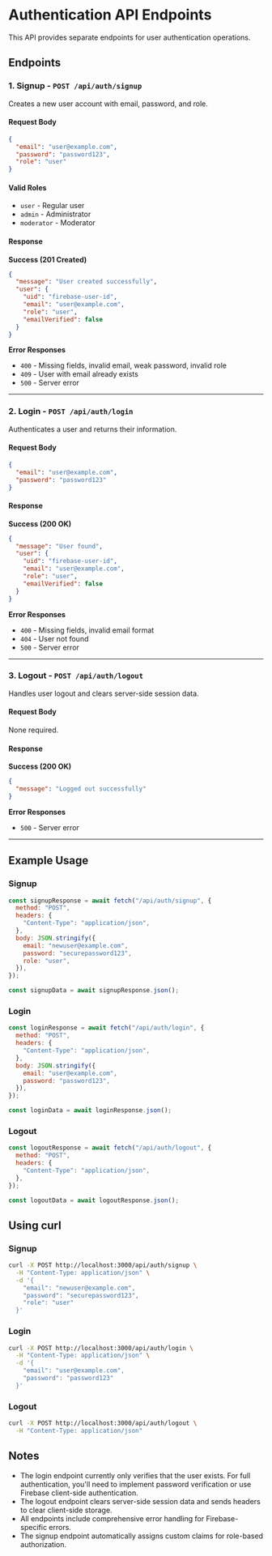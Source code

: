 # Authentication API Endpoints

This API provides separate endpoints for user authentication operations.

## Endpoints

### 1. Signup - `POST /api/auth/signup`

Creates a new user account with email, password, and role.

#### Request Body

```json
{
  "email": "user@example.com",
  "password": "password123",
  "role": "user"
}
```

#### Valid Roles

- `user` - Regular user
- `admin` - Administrator
- `moderator` - Moderator

#### Response

**Success (201 Created)**

```json
{
  "message": "User created successfully",
  "user": {
    "uid": "firebase-user-id",
    "email": "user@example.com",
    "role": "user",
    "emailVerified": false
  }
}
```

**Error Responses**

- `400` - Missing fields, invalid email, weak password, invalid role
- `409` - User with email already exists
- `500` - Server error

---

### 2. Login - `POST /api/auth/login`

Authenticates a user and returns their information.

#### Request Body

```json
{
  "email": "user@example.com",
  "password": "password123"
}
```

#### Response

**Success (200 OK)**

```json
{
  "message": "User found",
  "user": {
    "uid": "firebase-user-id",
    "email": "user@example.com",
    "role": "user",
    "emailVerified": false
  }
}
```

**Error Responses**

- `400` - Missing fields, invalid email format
- `404` - User not found
- `500` - Server error

---

### 3. Logout - `POST /api/auth/logout`

Handles user logout and clears server-side session data.

#### Request Body

None required.

#### Response

**Success (200 OK)**

```json
{
  "message": "Logged out successfully"
}
```

**Error Responses**

- `500` - Server error

---

## Example Usage

### Signup

```javascript
const signupResponse = await fetch("/api/auth/signup", {
  method: "POST",
  headers: {
    "Content-Type": "application/json",
  },
  body: JSON.stringify({
    email: "newuser@example.com",
    password: "securepassword123",
    role: "user",
  }),
});

const signupData = await signupResponse.json();
```

### Login

```javascript
const loginResponse = await fetch("/api/auth/login", {
  method: "POST",
  headers: {
    "Content-Type": "application/json",
  },
  body: JSON.stringify({
    email: "user@example.com",
    password: "password123",
  }),
});

const loginData = await loginResponse.json();
```

### Logout

```javascript
const logoutResponse = await fetch("/api/auth/logout", {
  method: "POST",
  headers: {
    "Content-Type": "application/json",
  },
});

const logoutData = await logoutResponse.json();
```

## Using curl

### Signup

```bash
curl -X POST http://localhost:3000/api/auth/signup \
  -H "Content-Type: application/json" \
  -d '{
    "email": "newuser@example.com",
    "password": "securepassword123",
    "role": "user"
  }'
```

### Login

```bash
curl -X POST http://localhost:3000/api/auth/login \
  -H "Content-Type: application/json" \
  -d '{
    "email": "user@example.com",
    "password": "password123"
  }'
```

### Logout

```bash
curl -X POST http://localhost:3000/api/auth/logout \
  -H "Content-Type: application/json"
```

## Notes

- The login endpoint currently only verifies that the user exists. For full authentication, you'll need to implement password verification or use Firebase client-side authentication.
- The logout endpoint clears server-side session data and sends headers to clear client-side storage.
- All endpoints include comprehensive error handling for Firebase-specific errors.
- The signup endpoint automatically assigns custom claims for role-based authorization.
